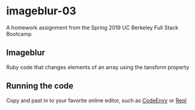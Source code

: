 # imageblur-03

A homework assignment from the Spring 2019 UC Berkeley Full Stack Bootcamp

## Imageblur 

Ruby code that changes elements of an array using the tansform property

## Running the code

Copy and past in to your favorite online editor, such as [CodeEnvy](https://codenvy.io/) or [Repl](https://repl.it/)
